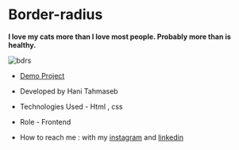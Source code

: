 # Border-radius

**I love my cats more than I love most people. Probably more than is healthy.**

![bdrs](https://github.com/haniehtahmaseb/border-radius/assets/155815327/3b30607b-2060-4518-a116-2551ae725202)

- [Demo Project](https://haniehtahmaseb.github.io/border-radius/project-brds.html)

- Developed by Hani Tahmaseb

- Technologies Used - Html , css

- Role - Frontend

- How to reach me : with my [instagram](https://instagram.com/haniehtahmaseb) and [linkedin](https://linkedin.com/in/hani-tahmaseb-a52212212)

